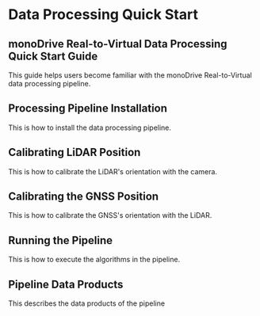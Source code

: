 # Data Processing Quick Start

## monoDrive Real-to-Virtual Data Processing Quick Start Guide

This guide helps users become familiar with the monoDrive Real-to-Virtual data
processing pipeline.

## Processing Pipeline Installation

This is how to install the data processing pipeline.

## Calibrating LiDAR Position

This is how to calibrate the LiDAR's orientation with the camera.

## Calibrating the GNSS Position

This is how to calibrate the GNSS's orientation with the LiDAR.

## Running the Pipeline

This is how to execute the algorithms in the pipeline.

## Pipeline Data Products

This describes the data products of the pipeline
